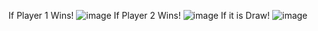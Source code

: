 If Player 1 Wins!
![image](https://github.com/user-attachments/assets/807080e1-44c7-4809-9d4f-efe8b6bf5350)
If Player 2 Wins!
![image](https://github.com/user-attachments/assets/5f045758-ed11-4ef2-9280-0883b2f121d2)
If it is Draw!
![image](https://github.com/user-attachments/assets/c0940627-12b2-4f4a-a164-7e5d92580833)
